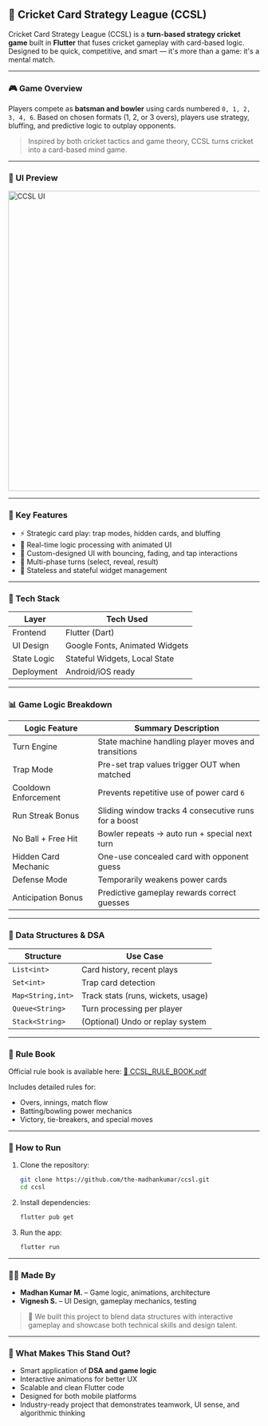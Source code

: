 ## 🏏 Cricket Card Strategy League (CCSL)

Cricket Card Strategy League (CCSL) is a **turn-based strategy cricket game** built in **Flutter** that fuses cricket gameplay with card-based logic. Designed to be quick, competitive, and smart — it's more than a game: it's a mental match.

---

### 🎮 Game Overview

Players compete as **batsman and bowler** using cards numbered `0, 1, 2, 3, 4, 6`. Based on chosen formats (1, 2, or 3 overs), players use strategy, bluffing, and predictive logic to outplay opponents.

> Inspired by both cricket tactics and game theory, CCSL turns cricket into a card-based mind game.

---

### 📱 UI Preview

<img src="[UI.png](https://github.com/the-madhankumar/CCSL/blob/main/INFO/DOCS/UI.png)" alt="CCSL UI" width="600"/>

---

### 🧠 Key Features

* ⚡ Strategic card play: trap modes, hidden cards, and bluffing
* 🎯 Real-time logic processing with animated UI
* 🎨 Custom-designed UI with bouncing, fading, and tap interactions
* 🔁 Multi-phase turns (select, reveal, result)
* 💾 Stateless and stateful widget management

---

### 🔧 Tech Stack

| Layer       | Tech Used                      |
| ----------- | ------------------------------ |
| Frontend    | Flutter (Dart)                 |
| UI Design   | Google Fonts, Animated Widgets |
| State Logic | Stateful Widgets, Local State  |
| Deployment  | Android/iOS ready              |

---

### 📊 Game Logic Breakdown

| Logic Feature        | Summary Description                                  |
| -------------------- | ---------------------------------------------------- |
| Turn Engine          | State machine handling player moves and transitions  |
| Trap Mode            | Pre-set trap values trigger OUT when matched         |
| Cooldown Enforcement | Prevents repetitive use of power card `6`            |
| Run Streak Bonus     | Sliding window tracks 4 consecutive runs for a boost |
| No Ball + Free Hit   | Bowler repeats → auto run + special next turn        |
| Hidden Card Mechanic | One-use concealed card with opponent guess           |
| Defense Mode         | Temporarily weakens power cards                      |
| Anticipation Bonus   | Predictive gameplay rewards correct guesses          |

---

### 🧮 Data Structures & DSA

| Structure         | Use Case                           |
| ----------------- | ---------------------------------- |
| `List<int>`       | Card history, recent plays         |
| `Set<int>`        | Trap card detection                |
| `Map<String,int>` | Track stats (runs, wickets, usage) |
| `Queue<String>`   | Turn processing per player         |
| `Stack<String>`   | (Optional) Undo or replay system   |

---

### 📘 Rule Book

Official rule book is available here: [📖 CCSL\_RULE\_BOOK.pdf](./CCSL%20RULE%20BOOK.pdf)

Includes detailed rules for:

* Overs, innings, match flow
* Batting/bowling power mechanics
* Victory, tie-breakers, and special moves

---

### 🚀 How to Run

1. Clone the repository:

   ```bash
   git clone https://github.com/the-madhankumar/ccsl.git
   cd ccsl
   ```
2. Install dependencies:

   ```bash
   flutter pub get
   ```
3. Run the app:

   ```bash
   flutter run
   ```

---

### 🧑‍💻 Made By

* **Madhan Kumar M.** – Game logic, animations, architecture
* **Vignesh S.** – UI Design, gameplay mechanics, testing

> 🎯 We built this project to blend data structures with interactive gameplay and showcase both technical skills and design talent.

---

### 🌟 What Makes This Stand Out?

* Smart application of **DSA and game logic**
* Interactive animations for better UX
* Scalable and clean Flutter code
* Designed for both mobile platforms
* Industry-ready project that demonstrates teamwork, UI sense, and algorithmic thinking

